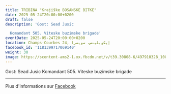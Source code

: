 ```yaml
---
title: TRIBINA "Krajiške BOSANSKE BITKE"
date: 2025-05-24T20:00:00+0200
draft: false
description: 'Gost: Sead Jusic

  Komandant 505. Viteske buzimske brigade'
eventDate: 2025-05-24T20:00:00+0200
location: Champs-Courbes 24, ‏إيكوبلينس‏، ‏سويسرا‏
facebook_id: '1181399717069140'
weight: 30
image: https://scontent-ams2-1.xx.fbcdn.net/v/t39.30808-6/497910328_1007825038144762_7375653666811415510_n.jpg?_nc_cat=110&ccb=1-7&_nc_sid=9e60e4&_nc_ohc=CWhXnm0BJecQ7kNvwG9Ogev&_nc_oc=AdlSUxb_LTx9_8fHjWcCw6YlwMkE2SYdy60O_wk9sIe1hi-IHwxt-nSJdI3HAJdeIRo&_nc_zt=23&_nc_ht=scontent-ams2-1.xx&edm=ABTKTjYEAAAA&_nc_gid=GiDKBfzisCG16x9-6rpiWA&_nc_tpa=Q5bMBQGBlAMtIWUK-Hv3F9yIfeXY0_H6-MlSCCZSrTTFFvimh7g73nUXQR4V-weM-qfnaxdDov5ikiMmeA&oh=00_AfdoNjkL5FaSlDiwMC8Qn0QdmPPAoJv2KFwJNNk4up66bQ&oe=690A1E6F
---
```


Gost: Sead Jusic
Komandant 505. Viteske buzimske brigade

---

Plus d'informations sur [Facebook](https://facebook.com/events/1181399717069140)